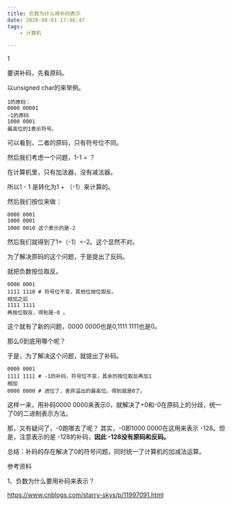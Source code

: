 ```yaml
---
title: 负数为什么用补码表示
date: 2020-08-01 17:46:47
tags:
	- 计算机

---
```


1

要讲补码，先看原码。

以unsigned char的来举例。

```
1的原码：
0000 00001
-1的原码
1000 0001
最高位的1表示符号。
```

可以看到，二者的原码，只有符号位不同。

然后我们考虑一个问题，1-1 = ？

在计算机里，只有加法器，没有减法器。

所以1 - 1 是转化为1 + （-1）来计算的。

然后我们按位来做：

```
0000 0001
1000 0001
1000 0010 这个表示的是-2
```

然后我们就得到了1+（-1）=-2。这个显然不对。

为了解决原码的这个问题，于是提出了反码。

就把负数按位取反。

```
0000 0001
1111 1110 # 符号位不变，其他位按位取反。
相加之后
1111 1111
再按位取反，得到是-0 。
```

这个就有了新的问题，0000 0000也是0,1111 1111也是0。

那么0到底用哪个呢？

于是，为了解决这个问题，就提出了补码。

```
0000 0001
1111 1111 # -1的补码，符号位不变，其余的按位取反再加1
相加
0000 0000 # 进位了，舍弃溢出的最高位。得到就是0了。
```

这样一来，用补码0000 0000来表示0，就解决了+0和-0在原码上的分歧，统一了0的二进制表示方法。

那，又有疑问了，-0跑哪去了呢？ 其实，-0即1000 0000在这用来表示 -128。但是，注意表示的是 -128的补码，**因此 -128没有原码和反码。**





总结：补码的存在解决了0的符号问题，同时统一了计算机的加减法运算。

参考资料

1、负数为什么要用补码来表示？

https://www.cnblogs.com/starry-skys/p/11997091.html